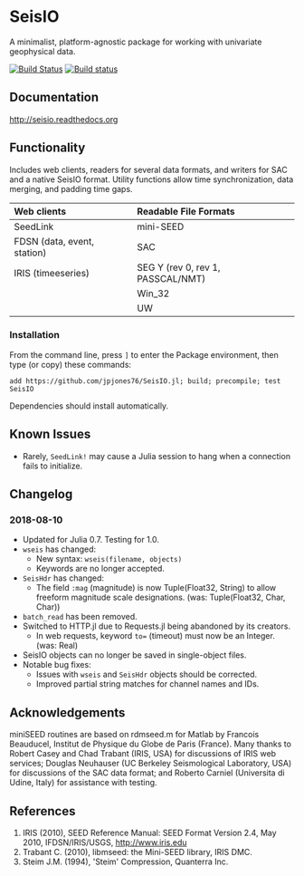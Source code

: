 # SeisIO
A minimalist, platform-agnostic package for working with univariate geophysical data.

[![Build Status](https://travis-ci.org/jpjones76/SeisIO.jl.svg?branch=master)](https://travis-ci.org/jpjones76/SeisIO.jl) [![Build status](https://ci.appveyor.com/api/projects/status/ocilv0u1sy41m934/branch/master?svg=true)](https://ci.appveyor.com/project/jpjones76/seisio-jl/branch/master)

## Documentation
http://seisio.readthedocs.org

## Functionality
Includes web clients, readers for several data formats, and writers for SAC and a native SeisIO format. Utility functions allow time synchronization, data merging, and padding time gaps.

| **Web clients** | **Readable File Formats** |
|:----------------|:--------------------------|
| SeedLink | mini-SEED |
| FDSN (data, event, station)| SAC |
|  IRIS (timeeseries) | SEG Y (rev 0, rev 1, PASSCAL/NMT) |
|| Win_32 |
|| UW |

### Installation
From the command line, press `]` to enter the Package environment, then type (or copy) these commands:

```
add https://github.com/jpjones76/SeisIO.jl; build; precompile; test SeisIO
```

Dependencies should install automatically.

## Known Issues
* Rarely, `SeedLink!` may cause a Julia session to hang when a connection fails to initialize.

## Changelog
### 2018-08-10
* Updated for Julia 0.7. Testing for 1.0.
* `wseis` has changed:
  + New syntax: `wseis(filename, objects)`
  + Keywords are no longer accepted.
* `SeisHdr` has changed:
  + The field `:mag` (magnitude) is now Tuple(Float32, String) to allow freeform magnitude scale designations. (was: Tuple(Float32, Char, Char))
* `batch_read` has been removed.
* Switched to HTTP.jl due to Requests.jl being abandoned by its creators.
  + In web requests, keyword `to=` (timeout) must now be an Integer. (was: Real)
* SeisIO objects can no longer be saved in single-object files.
* Notable bug fixes:
  + Issues with `wseis` and `SeisHdr` objects should be corrected.
  + Improved partial string matches for channel names and IDs.

## Acknowledgements
miniSEED routines are based on rdmseed.m for Matlab by Francois Beauducel, Institut de Physique du Globe de Paris (France). Many thanks to Robert Casey and Chad Trabant (IRIS, USA) for discussions of IRIS web services;  Douglas Neuhauser (UC Berkeley Seismological Laboratory, USA) for discussions of the SAC data format; and Roberto Carniel (Universita di Udine, Italy) for assistance with testing.

## References
1. IRIS (2010), SEED Reference Manual: SEED Format Version 2.4, May 2010, IFDSN/IRIS/USGS, http://www.iris.edu
2. Trabant C. (2010), libmseed: the Mini-SEED library, IRIS DMC.
3. Steim J.M. (1994), 'Steim' Compression, Quanterra Inc.
